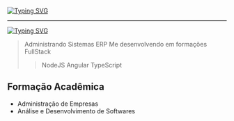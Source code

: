 [![Typing SVG](https://readme-typing-svg.herokuapp.com?font=Black+Ops+One&pause=1000&width=435&lines=Vin%C3%ADcius+de+Carvalho;Dev+FullStack;39+anos)](https://git.io/typing-svg)

---

[![Typing SVG](https://readme-typing-svg.herokuapp.com?font=Black+Ops+One&pause=1000&width=435&lines=Job+Desription)](https://git.io/typing-svg)

> Administrando Sistemas ERP
> Me desenvolvendo em formações FullStack 
 >> NodeJS
 >> Angular
 >> TypeScript


 ## Formação Acadêmica
  - Administração de Empresas
  - Análise e Desenvolvimento de Softwares
